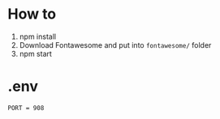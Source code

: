 # How to

1. npm install
2. Download Fontawesome and put into `fontawesome/` folder
3. npm start

# .env

```.env
PORT = 908
```

